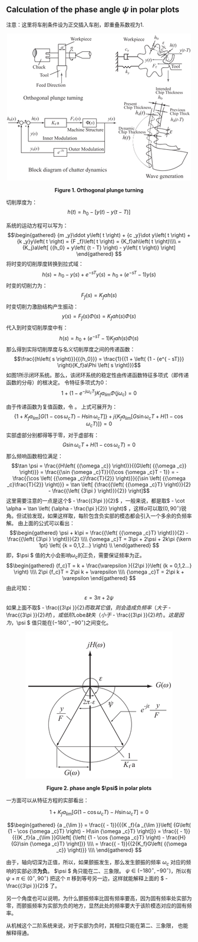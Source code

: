 ## Calculation of the phase angle $\psi$ in polar plots

注意：这里将车削条件设为正交插入车削，即重叠系数视为$1$.

<div align = "center">

<img src = "Orthogonal plunge turning.png"  width = "500" height = "400" alt = "Orthogonal plunge turning" title = "Orthogonal plunge turning">

</div>

<p align = "center"><b>Figure 1.  Orthogonal plunge turning</b> </p>

切削厚度为：
$$h\left( t \right) = {h _0} - \left[ {y\left( t \right) - y\left( {t - T} \right)} \right]$$

系统的运动方程可以写为：
$$\begin{gathered}
  {m _y}\ddot y\left( t \right) + {c _y}\dot y\left( t \right) + {k _y}y\left( t \right) = {F _f}\left( t \right) = {K_f}ah\left( t \right)\\\\
   = {K_j}a\left[ {{h_0} + y\left( {t - T} \right) - y\left( t \right)} \right]
\end{gathered} $$
将时变的切削厚度转换到拉式域：
$$h\left( s \right) = {h_0} - y\left( s \right) + {e^{ - sT}}y\left( s \right) = {h_0} + \left( {{e^{ - sT}} - 1} \right)y\left( s \right)$$
时变的切削力为：
$${F_f}\left( s \right) = {K_f}ah\left( s \right)$$
时变切削力激励结构产生振动：
$$y\left( s \right) = {F _f}\left( s \right)\Phi \left( s \right) = {K _f}ah\left( s \right)\Phi \left( s \right)$$
代入到时变切削厚度中有：
$$h\left( s \right) = {h _0} + \left( {{e^{ - sT}} - 1} \right){K _f}ah\left( s \right)\Phi \left( s \right)$$
那么得到实际切削厚度与名义切削厚度之间的传递函数：
$$\frac{{h\left( s \right)}}{{{h_0}}} = \frac{1}{{1 + \left( {1 - {e^{ - sT}}} \right){K_f}a\Phi \left( s \right)}}$$
如图$1$所示闭环系统。那么，该闭环系统的稳定性由传递函数特征多项式（即传递函数的分母）的根决定。
令特征多项式为$0$：
$$1 + \left( {1 - {e^{ - j{\omega _c}T}}} \right){K _f}{a _{\lim }}\Phi \left( {j{\omega _c}} \right) = 0$$

由于传递函数为复值函数，令  。
上式可展开为：
$$ \lbrace {1 + {K _f}{a _{\lim }}\left[ {G\left( {1 - \cos {\omega _c}T} \right) - H\sin {\omega _c}T} \right]}  \rbrace + j \lbrace {{K _f}{a _{\lim }}\left[ {G\sin {\omega _c}T + H\left( {1 - \cos {\omega _c}T} \right)} \right]}  \rbrace = 0$$
实部虚部分别都得等于零，对于虚部有：
$$G\sin {\omega _c}T + H\left( {1 - \cos {\omega _c}T} \right) = 0$$
那么频响函数相位满足：
$$\tan \psi  = \frac{{H\left( {{\omega _c}} \right)}}{{G\left( {{\omega _c}} \right)}} = \frac{{\sin {\omega _c}T}}{{\cos {\omega _c}T - 1}} =  - \frac{{\cos \left( {{\omega _c}\frac{T}{2}} \right)}}{{\sin \left( {{\omega _c}\frac{T}{2}} \right)}} = \tan \left[ {\frac{{\left( {{\omega _c}T} \right)}}{2} - \frac{{\left( {3\pi } \right)}}{2}} \right]$$
这里需要注意的一点是这个$ - \frac{{3\pi }}{2}$ ，一般来说，都是取$ - \cot \alpha  = \tan \left( {\alpha  - \frac{\pi }{2}} \right)$ ，这样$\alpha$可以取$(0,90^\circ)$锐角。但试验发现，如果这样取，每阶包含负实部的模态都会引入一个多余的负频率解。
由上面的公式可以看出：
$$\begin{gathered}
  \psi  + k\pi  = \frac{{\left( {{\omega _c}T} \right)}}{2} - \frac{{\left( {3\pi } \right)}}{2}  \\\\
  {\omega _c}T = 3\pi  + 2\psi  + 2k\pi {\kern 1pt} \left( {k = 0,1,2...} \right)  \\
\end{gathered} $$
即，$\psi $  值的大小会影响${\omega _c}$的正负，需要保证频率为正。
$$\begin{gathered}
  {f_c}T = k + \frac{\varepsilon }{{2\pi }}\left( {k = 0,1,2...} \right) \\\\
  2\pi {f_c}T = 2\pi k + \varepsilon  \\\\
  {\omega _c}T = 2\pi k + \varepsilon
\end{gathered} $$
由此可知：
$$\varepsilon  = 3\pi  + 2\psi $$
如果上面不取$ - \frac{{3\pi }}{2}$而取其它值，则会造成负频率（大于$ - \frac{{3\pi }}{2}$时），或低阶$Lobe$缺失（小于$ - \frac{{3\pi }}{2}$时）。
这是因为，$\psi $  值只能在$(-180^{\circ} ,-90^\circ)$之间变化。

<div align = "center">

<img src = "Polar Plots.png"  width = "400" height = "400" alt = "phase angle $\psi$ in polar plots" title = "phase angle $\psi$ in polar plots">

</div>

<p align = "center"><b>Figure 2.  phase angle $\psi$ in polar plots</b> </p>

一方面可以从特征方程的实部看出：

$$1 + {K_f}{a_{\lim }}\left[ {G\left( {1 - \cos {\omega _c}T} \right) - H\sin {\omega _c}T} \right] = 0$$

$$\begin{gathered}
  {a _{\lim }} = \frac{{ - 1}}{{{K _f}{a _{\lim }}\left[ {G\left( {1 - \cos {\omega _c}T} \right) - H\sin {\omega _c}T} \right]}} = \frac{{ - 1}}{{{K _f}{a _{\lim }}G\left[ {\left( {1 - \cos {\omega _c}T} \right) - \frac{H}{G}\sin {\omega _c}T} \right]}} \\\\
   = \frac{{ - 1}}{{2{K_f}G\left( {{\omega _c}} \right)}} \\\\
\end{gathered} $$

由于，轴向切深为正值，所以，如果颤振发生，那么发生颤振的频率 ${\omega _c}$ 对应的频响的实部必须<b>为负</b>。
$\psi $  角只能在二、三象限。
$\psi \in (-180^{\circ} ,-90^\circ)$，所以有$\psi + {\pi } \in (0^{\circ} ,90^\circ)$
把这个 $\pi$ 移到等号另一边，这样就能解释上面的 $ - \frac{{3\pi }}{2}$ 了。

另一个角度也可以说明，为什么颤振频率比固有频率要高，因为固有频率处实部为零，而颤振频率为实部为负的地方，显然此处的频率要大于该阶模态对应的固有频率。

从机械这个二阶系统来说，对于实部为负时，其相位只能在第二、三象限， 也能解释得通。
